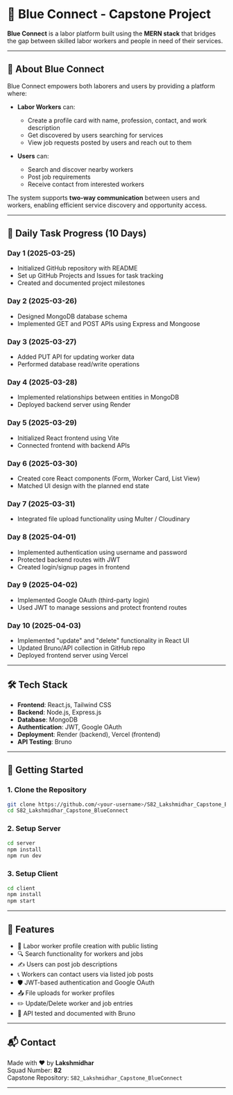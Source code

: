 # 💼 Blue Connect - Capstone Project

**Blue Connect** is a labor platform built using the **MERN stack** that bridges the gap between skilled labor workers and people in need of their services.

---

## 📖 About Blue Connect

Blue Connect empowers both laborers and users by providing a platform where:

- **Labor Workers** can:
  - Create a profile card with name, profession, contact, and work description
  - Get discovered by users searching for services
  - View job requests posted by users and reach out to them

- **Users** can:
  - Search and discover nearby workers
  - Post job requirements
  - Receive contact from interested workers

The system supports **two-way communication** between users and workers, enabling efficient service discovery and opportunity access.

---

## 📆 Daily Task Progress (10 Days)

### Day 1 (2025-03-25)
- Initialized GitHub repository with README
- Set up GitHub Projects and Issues for task tracking
- Created and documented project milestones

### Day 2 (2025-03-26)
- Designed MongoDB database schema
- Implemented GET and POST APIs using Express and Mongoose

### Day 3 (2025-03-27)
- Added PUT API for updating worker data
- Performed database read/write operations

### Day 4 (2025-03-28)
- Implemented relationships between entities in MongoDB
- Deployed backend server using Render

### Day 5 (2025-03-29)
- Initialized React frontend using Vite
- Connected frontend with backend APIs

### Day 6 (2025-03-30)
- Created core React components (Form, Worker Card, List View)
- Matched UI design with the planned end state

### Day 7 (2025-03-31)
- Integrated file upload functionality using Multer / Cloudinary

### Day 8 (2025-04-01)
- Implemented authentication using username and password
- Protected backend routes with JWT
- Created login/signup pages in frontend

### Day 9 (2025-04-02)
- Implemented Google OAuth (third-party login)
- Used JWT to manage sessions and protect frontend routes

### Day 10 (2025-04-03)
- Implemented "update" and "delete" functionality in React UI
- Updated Bruno/API collection in GitHub repo
- Deployed frontend server using Vercel

---

## 🛠 Tech Stack

- **Frontend**: React.js, Tailwind CSS  
- **Backend**: Node.js, Express.js  
- **Database**: MongoDB  
- **Authentication**: JWT, Google OAuth  
- **Deployment**: Render (backend), Vercel (frontend)  
- **API Testing**: Bruno

---

## 🚀 Getting Started

### 1. Clone the Repository

```bash
git clone https://github.com/<your-username>/S82_Lakshmidhar_Capstone_BlueConnect.git
cd S82_Lakshmidhar_Capstone_BlueConnect
```

### 2. Setup Server

```bash
cd server
npm install
npm run dev
```

### 3. Setup Client

```bash
cd client
npm install
npm start
```

---

## 📌 Features

- 🧱 Labor worker profile creation with public listing
- 🔍 Search functionality for workers and jobs
- ✍️ Users can post job descriptions
- 📞 Workers can contact users via listed job posts
- 🛡 JWT-based authentication and Google OAuth
- 📤 File uploads for worker profiles
- ✏️ Update/Delete worker and job entries
- 🧪 API tested and documented with Bruno

---

## 📬 Contact

Made with ❤️ by **Lakshmidhar**  
Squad Number: **82**  
Capstone Repository: `S82_Lakshmidhar_Capstone_BlueConnect`

---

